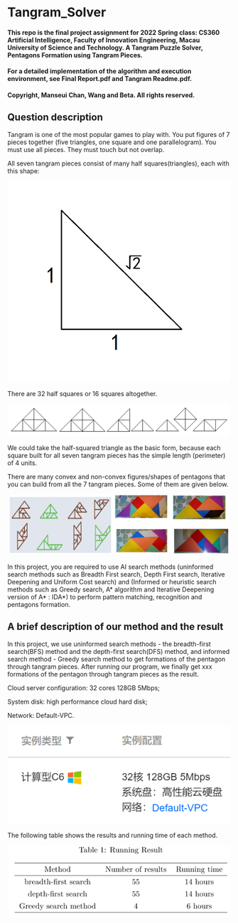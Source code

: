 # Tangram_Solver

#### This repo is the final project assignment for 2022 Spring class: CS360 Artificial Intelligence, Faculty of Innovation Engineering, Macau University of Science and Technology. A Tangram Puzzle Solver, Pentagons Formation using Tangram Pieces.

#### For a detailed implementation of the algorithm and execution environment, see Final Report.pdf and Tangram Readme.pdf. 

#### Copyright, Manseui Chan, Wang and Beta. All rights reserved.

## Question description

Tangram is one of the most popular games to play with. You put figures of 7 pieces together (five triangles, one square and one parallelogram). You must use all pieces. They must touch but not overlap.

All seven tangram pieces consist of many half squares(triangles), each with this shape: 

<div align="center">
	<img src="Image/BasicShape.png" alt="Editor" width="500">
</div>

There are 32 half squares or 16 squares altogether.

<div align="center">
	<img src="Image/ASetOfTangramPeices.png" alt="Editor" width="500">
</div>

We could take the half-squared triangle as the basic form, because each square built for all seven tangram pieces has the simple length (perimeter) of 4 units.

There are many convex and non-convex figures/shapes of pentagons that you can build from all the 7 tangram pieces. Some of them are given below.

<div align="center">
	<img src="Image/Conv-Nonconv.png" alt="Editor" width="500">
</div>

In this project, you are required to use AI search methods (uninformed search methods such as Breadth First search, Depth First search, Iterative Deepening and Uniform Cost search) and (Informed or heuristic search methods such as Greedy search, A* algorithm and Iterative Deepening version of A* : IDA*) to perform pattern matching, recognition and pentagons formation.

## A brief description of our method and the result

In this project, we use uninformed search methods - the breadth-first search(BFS) method and the depth-first search(DFS) method, and informed search method - Greedy search method to get formations of the pentagon through tangram pieces. After running our program, we finally get xxx formations of the pentagon through tangram pieces as the result.

Cloud server configuration: 32 cores 128GB 5Mbps;

System disk: high performance cloud hard disk;

Network: Default-VPC.

<div align="center">
	<img src="Image/envi.png" alt="Editor" width="500">
</div>

The following table shows the results and running time of each method.

<div align="center">
	<img src="Image/Result.png" alt="Editor" width="500">
</div>

